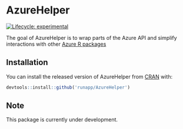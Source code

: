 
<!-- README.md is generated from README.Rmd. Please edit that file -->

# AzureHelper

<!-- badges: start -->

[![Lifecycle:
experimental](https://img.shields.io/badge/lifecycle-experimental-orange.svg)](https://www.tidyverse.org/lifecycle/#experimental)
<!-- badges: end -->

The goal of AzureHelper is to wrap parts of the Azure API and simplify
interactions with other [Azure R
packages](https://github.com/Azure?q=&type=&language=r&sort=)

## Installation

You can install the released version of AzureHelper from
[CRAN](https://CRAN.R-project.org) with:

``` r
devtools::install::github('runapp/AzureHelper')
```

## Note

This package is currently under development.
